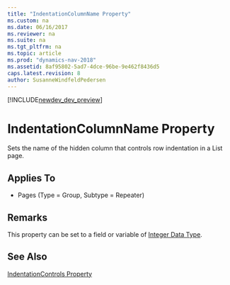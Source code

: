 ```yaml
---
title: "IndentationColumnName Property"
ms.custom: na
ms.date: 06/16/2017
ms.reviewer: na
ms.suite: na
ms.tgt_pltfrm: na
ms.topic: article
ms.prod: "dynamics-nav-2018"
ms.assetid: 8af95802-5ad7-4dce-96be-9e462f8436d5
caps.latest.revision: 8
author: SusanneWindfeldPedersen
---
```


[!INCLUDE[newdev_dev_preview](../includes/newdev_dev_preview.md)]

# IndentationColumnName Property
Sets the name of the hidden column that controls row indentation in a List page.  
  
## Applies To  
  
-   Pages (Type = Group, Subtype = Repeater)  
  
## Remarks  
 This property can be set to a field or variable of [Integer Data Type](../datatypes/devenv-integer-data-type.md).
  
## See Also  
 [IndentationControls Property](devenv-indentationcontrols-property.md)